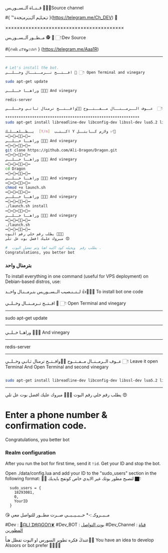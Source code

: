 قــنــاة آلــســورـس  🤖👇🏻Source channel


#{ ℡تہٰعہٰلہٰم آلہٰبہٰرمہٰجةة }(https://telegram.me/Ch_DEV) 🐾

×××××××××××××××××××××××××××××××××××××××××

مــطــور آلــســورـس 🕵 🤖 👇🏻Dev Source

#{🔥คlเ ๔гคﻮ๏ภ🔥 } (https://telegram.me/Aaa1R)

*******************************************************************
```sh

# Let's install the bot.
افــتــح تــرمــنــال وخــلــي 🐉 👇🏻 Open Terminal and vinegary

sudo apt-get update 

وراهــا خــلــي 🐉👇🏻 And vinegary

redis-server

عــوف الــرمــنــال مــفــتــوح ✋🏻وافــتــح ترمنال ثـانـي وخــلــي  👇🏻 Leave it open Terminal And Open Terminal and second vinegary

************************************************************
sudo apt-get install libreadline-dev libconfig-dev libssl-dev lua5.2 liblua5.2-dev lua-socket lua-sec lua-expat libevent-dev make unzip git redis-server autoconf g++ libjansson-dev libpython-dev expat libexpat1-dev

يــطــلعــلـك  [Y/n]  اكــتـب Y ولازم كــابتــل ✅🐉
➖🔷➖🔺➖🔶🔻➖🔷➖
وراهــا خــلــي 🐉👇🏻 And vinegary
➖🔷➖🔺➖🔶🔻➖🔷➖
git clone https://github.com/Ali-Dragon/Dragon.git
➖🔷➖🔺➖🔶🔻➖🔷➖
وراهــا خــلــي 🐉👇🏻 And vinegary
➖🔷➖🔺➖🔶🔻➖🔷➖
cd Dragon
➖🔷➖🔺➖🔶🔻➖🔷➖
وراهــا خــلــي 🐉👇🏻 And vinegary
➖🔷➖🔺➖🔶🔻➖🔷➖
chmod +x launch.sh
➖🔷➖🔺➖🔶🔻➖🔷➖
وراهــا خــلــي 🐉👇🏻 And vinegary
➖🔷➖🔺➖🔶🔻➖🔷➖
./launch.sh install
➖🔷➖🔺➖🔶🔻➖🔷➖
وراهــا خــلــي 🐉👇🏻 And vinegary
➖🔷➖🔺➖🔶🔻➖🔷➖
./launch.sh 
➖🔷➖🔺➖🔶🔻➖🔷➖
يطلب رقم خلي رقم البوت ✋🏿😘
مبروك عليك افضل بوت عل تلي 😍

#  يطلب رقم  ويجيله كود اكتبه اهنا وتم تفعيل البوت .
Congratulations, you better bot
```
### بترمنال واحد
To install everything in one command (useful for VPS deployment) on Debian-based distros, use:

لــتــنـصيب الــســورـس بتـرمــنـال واحــد  👍🐉👇🏻  To install bot one code

افــتــح تــرمــنــال وخــلــي 🐉 👇🏻 Open Terminal and vinegary

*******************
sudo apt-get update 
*******************

وراهــا خــلــي 🐉👇🏻 And vinegary

*******************
redis-server
*******************

عــوف الــرمــنــال مــفــتــوح ✋🏻وافــتــح ترمنال ثـانـي وخــلــي  👇🏻 Leave it open Terminal And Open Terminal and second vinegary
```sh

sudo apt-get install libreadline-dev libconfig-dev libssl-dev lua5.2 liblua5.2-dev libevent-dev libjansson* libpython-dev make unzip git redis-server g++ -y --force-yes && git clone https://github.com/Ali-Dragon/Dragon.git && cd Dragon && chmod +x launch.sh && ./launch.sh install && ./launch.sh
```

* * *
يطلب رقم خلي رقم البوت ✋🏿😘
مبروك عليك افضل بوت عل تلي 😍

# Enter a phone number & confirmation code.
Congratulations, you better bot

### Realm configuration

After you run the bot for first time, send it `!id`. Get your ID and stop the bot.

Open ./data/config.lua and add your ID to the "sudo_users" section in the following format:
✋🏿 لتصبح مطور بوتك غير الايدي خاص كونفج بايديك 👇🏿
```
  sudo_users = {
    18293081,
    0,
    YourID
  }
```
😘  مــبــروكـ :-*  حــبــيــبــي صــرت  مطــور  للتواصل معي 

#Dev : [🔱ᗩᒪI ᗪᖇᗩGOᑎ❦](https://telegram.me/Aaa1R)
#Dev_BOT :  [بوت التواصل](https://telegram.me/like13_bot)
#Dev_Channel :  [قناة المطورين ](https://telegram.me/Ch_Dev)

عندكَ فكره تطوير السورس او البوت تفظل هنأَ☝🏿️
You have an idea to develop Alsoors or bot prefer ☝🏿️✋🏿
